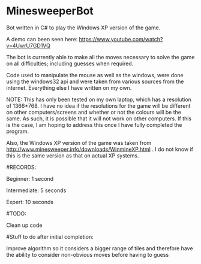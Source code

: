 # MinesweeperBot
Bot written in C# to play the Windows XP version of the game.

A demo can been seen here: https://www.youtube.com/watch?v=4UwrU7GD1VQ

The bot is currently able to make all the moves necessary to solve the game on all difficulties; including guesses when required.

Code used to manipulate the mouse as well as the windows, were done using the windows32 api and were taken from various sources from 
the internet. Everything else I have written on my own.

NOTE: This has only been tested on my own laptop, which has a resolution of 1366*768. I have no idea if the resolutions for the game
will be different on other computers/screens and whether or not the colours will be the same. As such, it is possible that it will not 
work on other computers. If this is the case, I am hoping to address this once I have fully completed the program. 

Also, the Windows XP version of the game was taken from http://www.minesweeper.info/downloads/WinmineXP.html . I do not know if this
is the same version as that on actual XP systems.

#RECORDS:

Beginner: 1 second

Intermediate: 5 seconds

Expert: 10 seconds

#TODO:

Clean up code

#Stuff to do after initial completion:

Improve algorithm so it considers a bigger range of tiles and therefore
have the ability to consider non-obvious moves before having to guess




